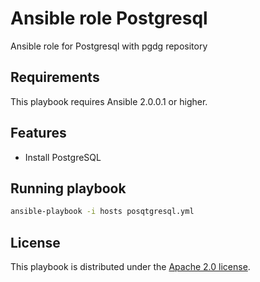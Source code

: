# Ansible role Postgresql

Ansible role for Postgresql with pgdg repository

## Requirements

This playbook requires Ansible 2.0.0.1 or higher.

## Features

* Install PostgreSQL

## Running playbook

```bash
ansible-playbook -i hosts posqtgresql.yml
```

## License

This playbook is distributed under the
[Apache 2.0 license](http://www.apache.org/licenses/LICENSE-2.0.html).
